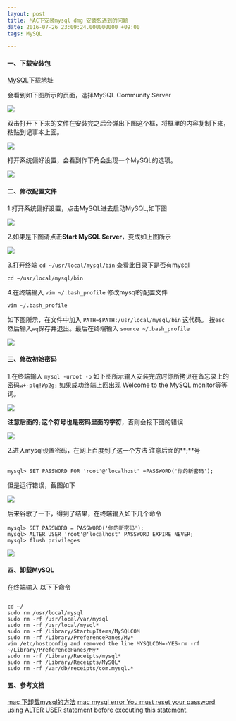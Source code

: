```yaml
---
layout: post
title: MAC下安装mysql dmg 安装包遇到的问题
date: 2016-07-26 23:09:24.000000000 +09:00
tags: MySQL

---
```



#### 一、下载安装包 


[MySQL下载地址](http://dev.mysql.com/downloads/)

会看到如下图所示的页面，选择MySQL Community Server 

![](http://images-10054370.cos.myqcloud.com/MYSQL/mysql%E4%B8%8B%E8%BD%BD%E6%88%AA%E5%9B%BE.png)



双击打开下下来的文件在安装完之后会弹出下图这个框，将框里的内容复制下来，粘贴到记事本上面。

![](http://images-10054370.cos.myqcloud.com/MYSQL/%E5%88%9D%E5%A7%8B%E5%AF%86%E7%A0%81.png)



打开系统偏好设置，会看到作下角会出现一个MySQL的选项。

![](http://images-10054370.cos.myqcloud.com/MYSQL/mysql%E5%AE%89%E8%A3%85%E5%AE%8C%E6%88%90%E5%8F%AF%E4%BB%A5%E5%9C%A8%E5%81%8F%E5%A5%BD%E8%AE%BE%E7%BD%AE%E9%87%8C%E7%9C%8B%E5%88%B0.png)


#### 二、修改配置文件


1.打开系统偏好设置，点击MySQL进去启动MySQL,如下图

![](http://images-10054370.cos.myqcloud.com/MYSQL/%E5%81%9C%E6%AD%A2mysql.png)





2.如果是下图请点击**Start MySQL Server**，变成如上图所示

![](http://images-10054370.cos.myqcloud.com/MYSQL/%E5%90%AF%E5%8A%A8mysql.png)





3.打开终端 `cd ~/usr/local/mysql/bin` 查看此目录下是否有mysql

~~~
cd ~/usr/local/mysql/bin 
~~~



4.在终端输入 `vim ~/.bash_profile` 修改mysql的配置文件

~~~
vim ~/.bash_profile
~~~



如下图所示，在文件中加入 `PATH=$PATH:/usr/local/mysql/bin` 这代码。
按`esc`然后输入`wq`保存并退出。最后在终端输入 `source ~/.bash_profile`

![](http://images-10054370.cos.myqcloud.com/MYSQL/%E4%BF%AE%E6%94%B9mysql%E9%85%8D%E7%BD%AE%E6%96%87%E4%BB%B6.png)




#### 三、修改初始密码


1.在终端输入 `mysql -uroot -p` 如下图所示输入安装完成时你所拷贝在备忘录上的密码`w+-plq!Wp2g;` 如果成功终端上回出现 Welcome to the MySQL monitor等等词。

![](http://images-10054370.cos.myqcloud.com/MYSQL/%E8%BF%9B%E5%85%A5mysql%E7%9A%84bin%E7%9B%AE%E5%BD%95.png)

**注意后面的`;`这个符号也是密码里面的字符**，否则会报下图的错误

![](http://images-10054370.cos.myqcloud.com/MYSQL/%E8%BF%9B%E5%85%A5mysql%E5%AF%86%E7%A0%81%E8%BE%93%E5%85%A5%E9%94%99%E8%AF%AF.png)



2.进入mysql设置密码，在网上百度到了这一个方法 注意后面的**;**号

~~~

mysql> SET PASSWORD FOR 'root'@'localhost' =PASSWORD('你的新密码');

~~~

但是运行错误，截图如下

![](http://images-10054370.cos.myqcloud.com/MYSQL/%E8%AE%BE%E7%BD%AE%E5%AF%86%E7%A0%811820Error.png)

后来谷歌了一下，得到了结果，在终端输入如下几个命令

~~~
mysql> SET PASSWORD = PASSWORD('你的新密码');
mysql> ALTER USER 'root'@'localhost' PASSWORD EXPIRE NEVER;
mysql> flush privileges
~~~

![](http://images-10054370.cos.myqcloud.com/MYSQL/%E6%88%90%E5%8A%9F%E6%88%AA%E5%9B%BE.png)




#### 四、卸载MySQL

在终端输入 以下下命令

~~~

cd ~/
sudo rm /usr/local/mysql
sudo rm -rf /usr/local/var/mysql
sudo rm -rf /usr/local/mysql*
sudo rm -rf /Library/StartupItems/MySQLCOM
sudo rm -rf /Library/PreferencePanes/My*
vim /etc/hostconfig and removed the line MYSQLCOM=-YES-rm -rf ~/Library/PreferencePanes/My*
sudo rm -rf /Library/Receipts/mysql*
sudo rm -rf /Library/Receipts/MySQL*
sudo rm -rf /var/db/receipts/com.mysql.*

~~~


#### 五、参考文档

[mac 下卸载mysql的方法](http://www.cnblogs.com/yjmyzz/p/4558389.html)
[mac mysql error You must reset your password using ALTER USER statement before executing this statement.](http://www.bubuko.com/infodetail-1231425.html)
